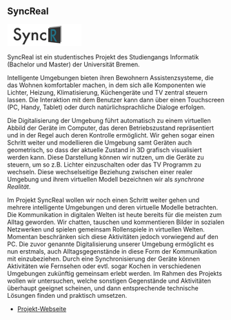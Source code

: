 ## SyncReal

<p class="logo"><img src="assets/img/syncreal.png" /></p>

SyncReal ist ein studentisches Projekt des Studiengangs Informatik (Bachelor und Master) der Universität Bremen.

Intelligente Umgebungen bieten ihren Bewohnern Assistenzsysteme, die das Wohnen komfortabler machen, in dem sich alle Komponenten wie Lichter, Heizung, Klimatisierung, Küchengeräte und TV zentral steuern lassen. Die Interaktion mit dem Benutzer kann dann über einen Touchscreen (PC, Handy, Tablet) oder durch natürlichsprachliche Dialoge erfolgen.

Die Digitalisierung der Umgebung führt automatisch zu einem virtuellen Abbild der Geräte im Computer, das deren Betriebszustand repräsentiert und in der Regel auch deren Kontrolle ermöglicht. Wir gehen sogar einen Schritt weiter und modellieren die Umgebung samt Geräten auch geometrisch, so dass der aktuelle Zustand in 3D grafisch visualisiert werden kann. Diese Darstellung können wir nutzen, um die Geräte zu steuern, um so z.B. Lichter einzuschalten oder das TV Programm zu wechseln. Diese wechselseitige Beziehung zwischen einer realer Umgebung und ihrem virtuellen Modell bezeichnen wir als <em>synchrone Realität</em>.

Im Projekt SyncReal wollen wir noch einen Schritt weiter gehen und mehrere intelligente Umgebungen und deren virtuelle Modelle betrachten. Die Kommunikation in digitalen Welten ist heute bereits für die meisten zum Alltag geworden. Wir chatten, tauschen und kommentieren Bilder in sozialen Netzwerken und spielen gemeinsam Rollenspiele in virtuellen Welten. Momentan beschränken sich diese Aktivitäten jedoch vorwiegend auf den PC. Die zuvor genannte Digitalisierung unserer Umgebung ermöglicht es nun erstmals, auch Alltagsgegenstände in diese Form der Kommunikation mit einzubeziehen. Durch eine Synchronisierung der Geräte können Aktivitäten wie Fernsehen oder evtl. sogar Kochen in verschiedenen Umgebungen zukünftig gemeinsam erlebt werden. 
Im Rahmen des Projekts wollen wir untersuchen, welche sonstigen Gegenstände und Aktivitäten überhaupt geeignet scheinen, und dann entsprechende technische Lösungen finden und praktisch umsetzen.

- [Projekt-Webseite](http://syncreal.de)
